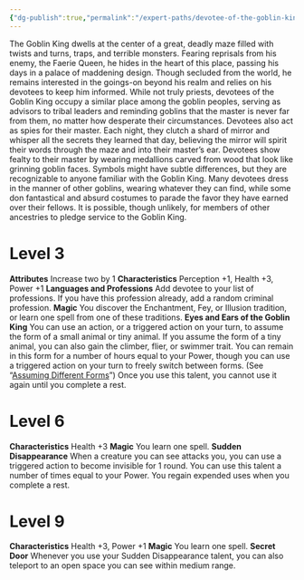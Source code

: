 ```yaml
---
{"dg-publish":true,"permalink":"/expert-paths/devotee-of-the-goblin-king/","tags":["Magic"]}
---
```


The Goblin King dwells at the center of a great, deadly maze filled with twists and turns, traps, and terrible monsters. Fearing reprisals from his enemy, the Faerie Queen, he hides in the heart of this place, passing his days in a palace of maddening design. Though secluded from the world, he remains interested in the goings-on beyond his realm and relies on his devotees to keep him informed.
While not truly priests, devotees of the Goblin King occupy a similar place among the goblin peoples, serving as advisors to tribal leaders and reminding goblins that the master is never far from them, no matter how desperate their circumstances. Devotees also act as spies for their master. Each night, they clutch a shard of mirror and whisper all the secrets they learned that day, believing the mirror will spirit their words through the maze and into their master’s ear.
Devotees show fealty to their master by wearing medallions carved from wood that look like grinning goblin faces. Symbols might have subtle differences, but they are recognizable to anyone familiar with the Goblin King. Many devotees dress in the manner of other goblins, wearing whatever they can find, while some don fantastical and absurd costumes to parade the favor they have earned over their fellows.
It is possible, though unlikely, for members of other ancestries to pledge service to the Goblin King.
# Level 3
**Attributes** Increase two by 1
**Characteristics** Perception +1, Health +3, Power +1
**Languages and Professions** Add devotee to your list of professions. If you have this profession already, add a random criminal profession.
**Magic** You discover the Enchantment, Fey, or Illusion tradition, or learn one spell from one of these traditions.
**Eyes and Ears of the Goblin King** You can use an action, or a triggered action on your turn, to assume the form of a small animal or tiny animal. If you assume the form of a tiny animal, you can also gain the climber, flier, or swimmer trait. You can remain in this form for a number of hours equal to your Power, though you can use a triggered action on your turn to freely switch between forms. (See “[Assuming Different Forms](https://sotdl-spell-database.vercel.app/spell-lists/transformation-spells/)”) Once you use this talent, you cannot use it again until you complete a rest.
# Level 6
**Characteristics** Health +3
**Magic** You learn one spell.
**Sudden Disappearance** When a creature you can see attacks you, you can use a triggered action to become invisible for 1 round. You can use this talent a number of times equal to your Power. You regain expended uses when you complete a rest.
# Level 9
**Characteristics** Health +3, Power +1
**Magic** You learn one spell.
**Secret Door** Whenever you use your Sudden Disappearance talent, you can also teleport to an open space you can see within medium range.
